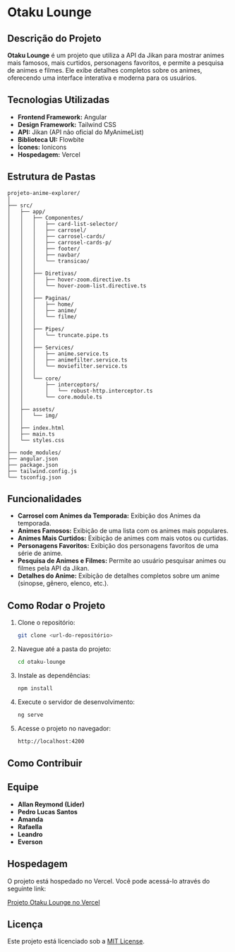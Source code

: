# Otaku Lounge

## Descrição do Projeto
**Otaku Lounge** é um projeto que utiliza a API da Jikan para mostrar animes mais famosos, mais curtidos, personagens favoritos, e permite a pesquisa de animes e filmes. Ele exibe detalhes completos sobre os animes, oferecendo uma interface interativa e moderna para os usuários. 

## Tecnologias Utilizadas

- **Frontend Framework:** Angular
- **Design Framework:** Tailwind CSS
- **API:** Jikan (API não oficial do MyAnimeList)
- **Biblioteca UI:** Flowbite
- **Ícones:** Ionicons
- **Hospedagem:** Vercel


## Estrutura de Pastas

```tree
projeto-anime-explorer/
│
├── src/
│   ├── app/
│   │   ├── Componentes/
│   │   │   ├── card-list-selector/
│   │   │   ├── carrosel/
│   │   │   ├── carrosel-cards/
│   │   │   ├── carrosel-cards-p/
│   │   │   ├── footer/
│   │   │   ├── navbar/
│   │   │   └── transicao/
│   │   │
│   │   ├── Diretivas/
│   │   │   ├── hover-zoom.directive.ts
│   │   │   └── hover-zoom-list.directive.ts
│   │   │
│   │   ├── Paginas/
│   │   │   ├── home/
│   │   │   ├── anime/
│   │   │   └── filme/
│   │   │
│   │   ├── Pipes/
│   │   │   └── truncate.pipe.ts
│   │   │
│   │   ├── Services/
│   │   │   ├── anime.service.ts
│   │   │   ├── animefilter.service.ts
│   │   │   └── moviefilter.service.ts
│   │   │
│   │   └── core/
│   │       ├── interceptors/
│   │       │   └── robust-http.interceptor.ts
│   │       └── core.module.ts
│   │
│   ├── assets/
│   │   └── img/
│   │
│   ├── index.html
│   ├── main.ts
│   └── styles.css
│
├── node_modules/
├── angular.json
├── package.json
├── tailwind.config.js
└── tsconfig.json
```

## Funcionalidades
- **Carrosel com Animes da Temporada:** Exibição dos Animes da temporada.
- **Animes Famosos:** Exibição de uma lista com os animes mais populares.
- **Animes Mais Curtidos:** Exibição de animes com mais votos ou curtidas.
- **Personagens Favoritos:** Exibição dos personagens favoritos de uma série de anime.
- **Pesquisa de Animes e Filmes:** Permite ao usuário pesquisar animes ou filmes pela API da Jikan.
- **Detalhes do Anime:** Exibição de detalhes completos sobre um anime (sinopse, gênero, elenco, etc.).

## Como Rodar o Projeto

1. Clone o repositório:
    ```bash
    git clone <url-do-repositório>
    ```

2. Navegue até a pasta do projeto:
    ```bash
    cd otaku-lounge
    ```

3. Instale as dependências:
    ```bash
    npm install
    ```

4. Execute o servidor de desenvolvimento:
    ```bash
    ng serve
    ```

5. Acesse o projeto no navegador:
    ```bash
    http://localhost:4200
    ```

## Como Contribuir

## Equipe
- **Allan Reymond (Lider)**
- **Pedro Lucas Santos**
- **Amanda**
- **Rafaella**
- **Leandro**
- **Everson**

## Hospedagem

O projeto está hospedado no Vercel. Você pode acessá-lo através do seguinte link:


[Projeto Otaku Lounge no Vercel](otaku-lounge.vercel.app)

## Licença
Este projeto está licenciado sob a [MIT License](LICENSE).
